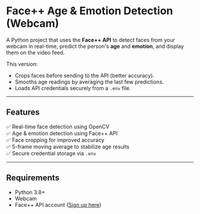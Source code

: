 # Face++ Age & Emotion Detection (Webcam)

A Python project that uses the **Face++ API** to detect faces from your webcam in real-time, predict the person's **age** and **emotion**, and display them on the video feed.

This version:
- Crops faces before sending to the API (better accuracy).
- Smooths age readings by averaging the last few predictions.
- Loads API credentials securely from a `.env` file.

---

## Features
✅ Real-time face detection using OpenCV  
✅ Age & emotion detection using Face++ API  
✅ Face cropping for improved accuracy  
✅ 5-frame moving average to stabilize age results  
✅ Secure credential storage via `.env`

---

## Requirements
- Python 3.8+
- Webcam
- Face++ API account ([Sign up here](https://www.faceplusplus.com/))

  
